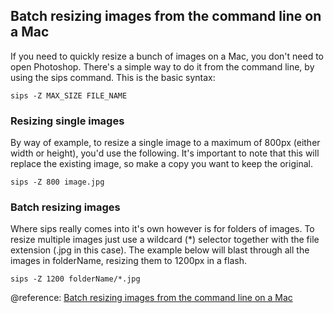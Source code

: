 ## Batch resizing images from the command line on a Mac

If you need to quickly resize a bunch of images on a Mac, you don't need to open Photoshop. There's a simple way to do it from the command line, by using the sips command. This is the basic syntax:

```
sips -Z MAX_SIZE FILE_NAME
```

### Resizing single images

By way of example, to resize a single image to a maximum of 800px (either width or height), you'd use the following. It's important to note that this will replace the existing image, so make a copy you want to keep the original.

```
sips -Z 800 image.jpg
```

### Batch resizing images

Where sips really comes into it's own however is for folders of images. To resize multiple images just use a wildcard (*) selector together with the file extension (.jpg in this case). The example below will blast through all the images in folderName, resizing them to 1200px in a flash.

```
sips -Z 1200 folderName/*.jpg
```

@reference: [Batch resizing images from the command line on a Mac](https://jameschambers.co/writing/batch-resize-images-mac-command-line/)

